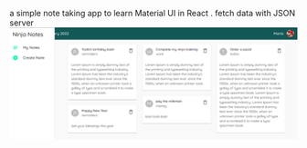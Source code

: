 a simple note taking app to learn Material UI in React
. fetch data with JSON server
![Screenshot of the site](./screenshots/42.learn-MUI-1200.png)
